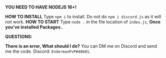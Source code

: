 **YOU NEED TO HAVE NODEJS 16+!**


**HOW TO INSTALL**
	Type `npm i` to install. Do not do `npm i discord.js` as it will not work.
**HOW TO START**
	Type `node .` in the file location of `index.js`, **Once you've installed Packages.**.
	
	
**QUESTIONS:**

**There is an error, What should I do?**
You can DM me on Discord and send me the code. Discord: `EndermanPvP#48601`. 
